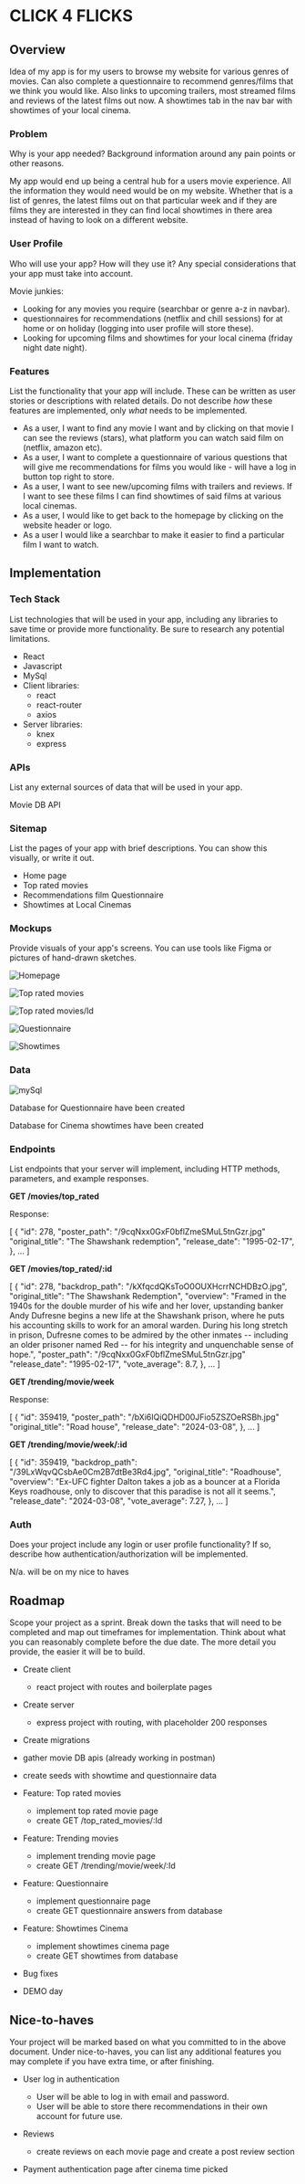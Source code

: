 # CLICK 4 FLICKS

## Overview

Idea of my app is for my users to browse my website for various genres of movies. Can also complete a questionnaire to recommend genres/films that we think you would like. Also links to upcoming trailers, most streamed films and reviews of the latest films out now. A showtimes tab in the nav bar with showtimes of your local cinema.

### Problem

Why is your app needed? Background information around any pain points or other reasons.

My app would end up being a central hub for a users movie experience. All the information they would need would be on my website. Whether that is a list of genres, the latest films out on that particular week and if they are films they are interested in they can find local showtimes in there area instead of having to look on a different website.

### User Profile

Who will use your app? How will they use it? Any special considerations that your app must take into account.

Movie junkies:

- Looking for any movies you require (searchbar or genre a-z in navbar).
- questionnaires for recommendations (netflix and chill sessions) for at home or on holiday (logging into user profile will store these).
- Looking for upcoming films and showtimes for your local cinema (friday night date night).

### Features

List the functionality that your app will include. These can be written as user stories or descriptions with related details. Do not describe _how_ these features are implemented, only _what_ needs to be implemented.

- As a user, I want to find any movie I want and by clicking on that movie I can see the reviews (stars), what platform you can watch said film on (netflix, amazon etc).
- As a user, I want to complete a questionnaire of various questions that will give me recommendations for films you would like - will have a log in button top right to store.
- As a user, I want to see new/upcoming films with trailers and reviews. If I want to see these films I can find showtimes of said films at various local cinemas.
- As a user, I would like to get back to the homepage by clicking on the website header or logo.
- As a user I would like a searchbar to make it easier to find a particular film I want to watch.

## Implementation

### Tech Stack

List technologies that will be used in your app, including any libraries to save time or provide more functionality. Be sure to research any potential limitations.

- React
- Javascript
- MySql
- Client libraries:
  - react
  - react-router
  - axios
- Server libraries:
  - knex
  - express

### APIs

List any external sources of data that will be used in your app.

Movie DB API

### Sitemap

List the pages of your app with brief descriptions. You can show this visually, or write it out.

- Home page
- Top rated movies
- Recommendations film Questionnaire
- Showtimes at Local Cinemas

### Mockups

Provide visuals of your app's screens. You can use tools like Figma or pictures of hand-drawn sketches.

![Homepage](homepage.png)

![Top rated movies](<top rated movies.png>)

![Top rated movies/Id](<top rated movies:Id.png>)

![Questionnaire](questionnaire.png)

![Showtimes](showtimes.png)

### Data

![mySql](mySql.png)

Database for Questionnaire have been created

Database for Cinema showtimes have been created

### Endpoints

List endpoints that your server will implement, including HTTP methods, parameters, and example responses.

**GET /movies/top_rated**

Response:

[
{
"id": 278,
"poster_path": "/9cqNxx0GxF0bflZmeSMuL5tnGzr.jpg"
"original_title": "The Shawshank redemption",
"release_date": "1995-02-17",
},
...
]

**GET /movies/top_rated/:id**

[
{
"id": 278,
"backdrop_path": "/kXfqcdQKsToO0OUXHcrrNCHDBzO.jpg",
"original_title": "The Shawshank Redemption",
"overview": "Framed in the 1940s for the double murder of his wife and her lover, upstanding banker Andy Dufresne begins a new life at the Shawshank prison, where he puts his accounting skills to work for an amoral warden. During his long stretch in prison, Dufresne comes to be admired by the other inmates -- including an older prisoner named Red -- for his integrity and unquenchable sense of hope.",
"poster_path": "/9cqNxx0GxF0bflZmeSMuL5tnGzr.jpg"
"release_date": "1995-02-17",
"vote_average": 8.7,
},
...
]

**GET /trending/movie/week**

Response:

[
{
"id": 359419,
"poster_path": "/bXi6IQiQDHD00JFio5ZSZOeRSBh.jpg"
"original_title": "Road house",
"release_date": "2024-03-08",
},
...
]

**GET /trending/movie/week/:id**

[
{
"id": 359419,
"backdrop_path": "/39LxWqvQCsbAe0Cm2B7dtBe3Rd4.jpg",
"original_title": "Roadhouse",
"overview": "Ex-UFC fighter Dalton takes a job as a bouncer at a Florida Keys roadhouse, only to discover that this paradise is not all it seems.",
"release_date": "2024-03-08",
"vote_average": 7.27,
},
...
]

### Auth

Does your project include any login or user profile functionality? If so, describe how authentication/authorization will be implemented.

N/a. will be on my nice to haves

## Roadmap

Scope your project as a sprint. Break down the tasks that will need to be completed and map out timeframes for implementation. Think about what you can reasonably complete before the due date. The more detail you provide, the easier it will be to build.

- Create client

  - react project with routes and boilerplate pages

- Create server

  - express project with routing, with placeholder 200 responses

- Create migrations

- gather movie DB apis (already working in postman)

- create seeds with showtime and questionnaire data

- Feature: Top rated movies

  - implement top rated movie page
  - create GET /top_rated_movies/:Id

- Feature: Trending movies

  - implement trending movie page
  - create GET /trending/movie/week/:Id

- Feature: Questionnaire

  - implement questionnaire page
  - create GET questionnaire answers from database

- Feature: Showtimes Cinema

  - implement showtimes cinema page
  - create GET showtimes from database

- Bug fixes

- DEMO day

## Nice-to-haves

Your project will be marked based on what you committed to in the above document. Under nice-to-haves, you can list any additional features you may complete if you have extra time, or after finishing.

- User log in authentication

  - User will be able to log in with email and password.
  - User will be able to store there recommendations in their own account for future use.

- Reviews

  - create reviews on each movie page and create a post review section

- Payment authentication page after cinema time picked
